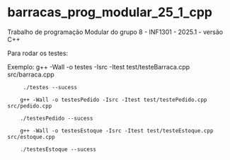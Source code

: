 # barracas_prog_modular_25_1_cpp
Trabalho de programação Modular do grupo 8 - INF1301 - 2025.1 - versão C++


Para rodar os testes:

Exemplo: 
        g++ -Wall -o testes -Isrc -Itest test/testeBarraca.cpp src/barraca.cpp

         ./testes --sucess

        g++ -Wall -o testesPedido -Isrc -Itest test/testePedido.cpp src/pedido.cpp

        ./testesPedido --sucess

        g++ -Wall -o testesEstoque -Isrc -Itest test/testeEstoque.cpp src/estoque.cpp

        ./testesEstoque --sucess

